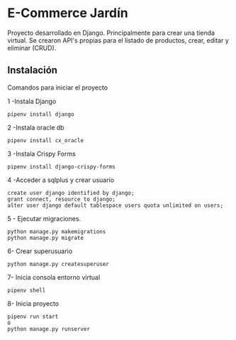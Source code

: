 # E-Commerce Jardín
Proyecto desarrollado en Django. Principalmente para crear una tienda virtual. 
Se crearon API's propias para el listado de productos, crear, editar y eliminar (CRUD).

## Instalación

Comandos para iniciar el proyecto

1 -Instala Django
```
pipenv install django
```

2 -Instala oracle db
```
pipenv install cx_oracle
```

3 -Instala Crispy Forms
```
pipenv install django-crispy-forms
```

4 -Acceder a sqlplus y crear usuario
```
create user django identified by django;
grant connect, resource to django;
alter user django default tablespace users quota unlimited on users;
```
5 - Ejecutar migraciones.
```
python manage.py makemigrations
python manage.py migrate
```

6- Crear superusuario
```
python manage.py createsuperuser
```

7- Inicia consola entorno virtual
```
pipenv shell
```

8- Inicia proyecto
```
pipenv run start 
ó
python manage.py runserver
```

